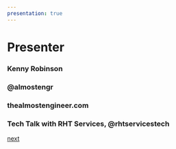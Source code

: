 ```yaml
---
presentation: true
---
```


# Presenter

### Kenny Robinson
### @almostengr
### thealmostengineer.com
### Tech Talk with RHT Services, @rhtservicestech

[next](/light-show-presentation/about)
